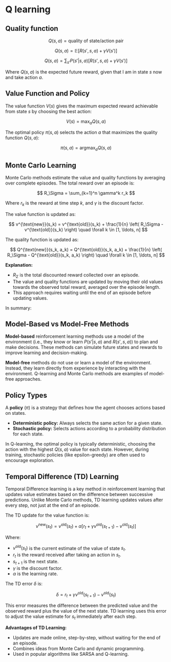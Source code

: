# Q learning

## Quality function

$$
Q(s, a) = \text{quality of state/action pair}
$$

$$
Q(s, a) = \mathbb{E} \left[ R(s', s, a) + \gamma V(s') \right]
$$

$$
Q(s, a) = \sum_{s'} P(s' | s, a) \left[ R(s', s, a) + \gamma V(s') \right]
$$

Where $Q(s, a)$ is the expected future reward, given that I am in state $s$ now and take action $a$.

## Value Function and Policy

The value function $V(s)$ gives the maximum expected reward achievable from state $s$ by choosing the best action:

$$
V(s) = \max_a Q(s, a)
$$

The optimal policy $\pi(s, a)$ selects the action $a$ that maximizes the quality function $Q(s, a)$:

$$
\pi(s, a) = \operatorname{argmax}_a Q(s, a)
$$


## Monte Carlo Learning

Monte Carlo methods estimate the value and quality functions by averaging over complete episodes. The total reward over an episode is:

$$
R_\Sigma = \sum_{k=1}^n \gamma^k r_k
$$

Where $r_k$ is the reward at time step $k$, and $\gamma$ is the discount factor.

The value function is updated as:

$$
v^{\text{new}}(s_k) = v^{\text{old}}(s_k) + \frac{1}{n} \left( R_\Sigma - v^{\text{old}}(s_k) \right) \quad \forall k \in [1, \ldots, n]
$$

The quality function is updated as:

$$
Q^{\text{new}}(s_k, a_k) = Q^{\text{old}}(s_k, a_k) + \frac{1}{n} \left( R_\Sigma - Q^{\text{old}}(s_k, a_k) \right) \quad \forall k \in [1, \ldots, n]
$$

**Explanation:**
- $R_\Sigma$ is the total discounted reward collected over an episode.
- The value and quality functions are updated by moving their old values towards the observed total reward, averaged over the episode length.
- This approach requires waiting until the end of an episode before updating values.

In summary:

## Model-Based vs Model-Free Methods

**Model-based** reinforcement learning methods use a model of the environment (i.e., they know or learn $P(s'|s,a)$ and $R(s',s,a)$) to plan and make decisions. These methods can simulate future states and rewards to improve learning and decision-making.

**Model-free** methods do not use or learn a model of the environment. Instead, they learn directly from experience by interacting with the environment. Q-learning and Monte Carlo methods are examples of model-free approaches.


## Policy Types

A **policy** ($\pi$) is a strategy that defines how the agent chooses actions based on states.

- **Deterministic policy:** Always selects the same action for a given state.
- **Stochastic policy:** Selects actions according to a probability distribution for each state.

In Q-learning, the optimal policy is typically deterministic, choosing the action with the highest $Q(s, a)$ value for each state. However, during training, stochastic policies (like $\text{epsilon-greedy}$) are often used to encourage exploration.

## Temporal Difference (TD) Learning

Temporal Difference learning is a key method in reinforcement learning that updates value estimates based on the difference between successive predictions. Unlike Monte Carlo methods, TD learning updates values after every step, not just at the end of an episode.

The TD update for the value function is:

$$
v^{\text{new}}(s_t) = v^{\text{old}}(s_t) + \alpha \left[ r_t + \gamma v^{\text{old}}(s_{t+1}) - v^{\text{old}}(s_t) \right]
$$

Where:
- $v^{\text{old}}(s_t)$ is the current estimate of the value of state $s_t$.
- $r_t$ is the reward received after taking an action in $s_t$.
- $s_{t+1}$ is the next state.
- $\gamma$ is the discount factor.
- $\alpha$ is the learning rate.

The TD error $\delta$ is:

$$
\delta = r_t + \gamma v^{\text{old}}(s_{t+1}) - v^{\text{old}}(s_t)
$$

This error measures the difference between the predicted value and the observed reward plus the value of the next state. TD learning uses this error to adjust the value estimate for $s_t$ immediately after each step.

**Advantages of TD Learning:**
- Updates are made online, step-by-step, without waiting for the end of an episode.
- Combines ideas from Monte Carlo and dynamic programming.
- Used in popular algorithms like SARSA and Q-learning.
